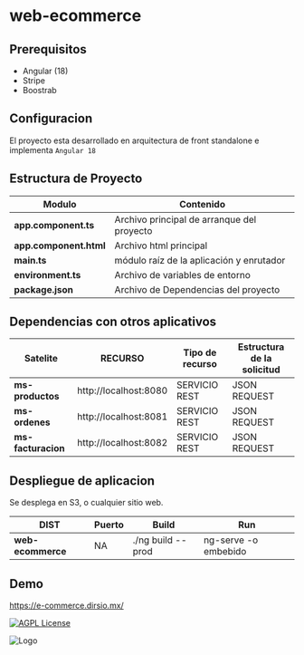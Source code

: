 # web-ecommerce

## Prerequisitos

- Angular (18)
- Stripe
- Boostrab
## Configuracion

El proyecto esta desarrollado en arquitectura de front standalone e implementa `Angular 18` 

## Estructura de Proyecto

| Modulo                                         | Contenido                                                                                                                                                                               |
| ---------------------------------------------- | --------------------------------------------------------------------------------------------------------------------------------------------------------------------------------------- |
| **app.component.ts**				 | Archivo principal de arranque  del proyecto
| **app.component.html**				 | Archivo html principal
| **main.ts**                                    | módulo raíz de la aplicación  y enrutador                                                                                                                                                        
**environment.ts**                          | Archivo de variables de entorno |                                                                     
**package.json**                          | Archivo de Dependencias del proyecto

## Dependencias con otros aplicativos
| Satelite		                       | RECURSO                 | Tipo de recurso                                   |Estructura de la solicitud       |
| ------------------------------------ | -----------------------| --------------------------------------------------| --------------------------------|
| **ms-productos**             	   |http://localhost:8080    | SERVICIO REST  						     			    | JSON REQUEST|   
| **ms-ordenes**             	   |http://localhost:8081     | SERVICIO REST                  |JSON REQUEST|	
| **ms-facturacion**             	   |http://localhost:8082     | SERVICIO REST                  |JSON REQUEST|						                                                          




## Despliegue de aplicacion

Se desplega en S3, o cualquier sitio web.

| DIST             | Puerto | Build                                     | Run                                             |
| --------------------- | ------ | ----------------------------------------- | ----------------------------------------------- |
| **web-ecommerce**| NA   | ./ng build --prod      | ng-serve -o embebido                            |

## Demo
https://e-commerce.dirsio.mx/

[![AGPL License](https://img.shields.io/badge/license-AGPL-blue.svg)](https://www.dirsio.mx/)

![Logo](https://web-dirsio.s3.us-west-1.amazonaws.com/favicon.ico)
